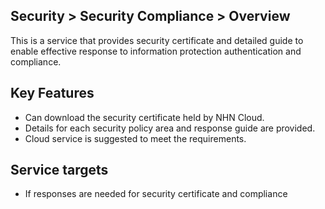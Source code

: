 ## Security > Security Compliance > Overview

This is a service that provides security certificate and detailed guide to enable effective response to information protection authentication and compliance.

## Key Features

* Can download the security certificate held by NHN Cloud.
* Details for each security policy area and response guide are provided.
* Cloud service is suggested to meet the requirements.

## Service targets

* If responses are needed for security certificate and compliance
